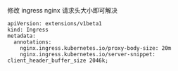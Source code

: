 修改 ingress nginx 请求头大小即可解决

```
apiVersion: extensions/v1beta1
kind: Ingress
metadata:
  annotations:
    nginx.ingress.kubernetes.io/proxy-body-size: 20m
    nginx.ingress.kubernetes.io/server-snippet: client_header_buffer_size 2046k;
```
